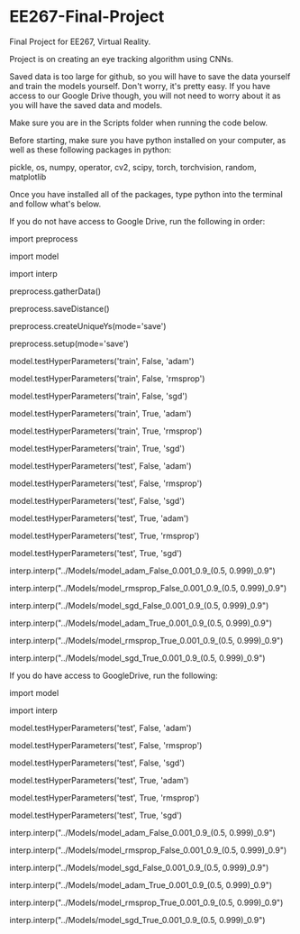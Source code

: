 # EE267-Final-Project
Final Project for EE267, Virtual Reality.

Project is on creating an eye tracking algorithm using CNNs.

Saved data is too large for github, so you will have to save the data yourself
and train the models yourself. Don't worry, it's pretty easy. If you have access
to our Google Drive though, you will not need to worry about it as you will have
the saved data and models.

Make sure you are in the Scripts folder when running the code below.

Before starting, make sure you have python installed on your computer, as well
as these following packages in python:

  pickle, os, numpy, operator, cv2, scipy, torch, torchvision, random, matplotlib

Once you have installed all of the packages, type python into the terminal and
follow what's below.

If you do not have access to Google Drive, run the following in order:

  import preprocess

  import model

  import interp



  preprocess.gatherData()

  preprocess.saveDistance()

  preprocess.createUniqueYs(mode='save')

  preprocess.setup(mode='save')



  model.testHyperParameters('train', False, 'adam')

  model.testHyperParameters('train', False, 'rmsprop')

  model.testHyperParameters('train', False, 'sgd')

  model.testHyperParameters('train', True, 'adam')

  model.testHyperParameters('train', True, 'rmsprop')

  model.testHyperParameters('train', True, 'sgd')



  model.testHyperParameters('test', False, 'adam')

  model.testHyperParameters('test', False, 'rmsprop')

  model.testHyperParameters('test', False, 'sgd')

  model.testHyperParameters('test', True, 'adam')

  model.testHyperParameters('test', True, 'rmsprop')

  model.testHyperParameters('test', True, 'sgd')



  interp.interp("../Models/model_adam_False_0.001_0.9_(0.5, 0.999)_0.9")

  interp.interp("../Models/model_rmsprop_False_0.001_0.9_(0.5, 0.999)_0.9")

  interp.interp("../Models/model_sgd_False_0.001_0.9_(0.5, 0.999)_0.9")

  interp.interp("../Models/model_adam_True_0.001_0.9_(0.5, 0.999)_0.9")

  interp.interp("../Models/model_rmsprop_True_0.001_0.9_(0.5, 0.999)_0.9")

  interp.interp("../Models/model_sgd_True_0.001_0.9_(0.5, 0.999)_0.9")



If you do have access to GoogleDrive, run the following:

  import model

  import interp



  model.testHyperParameters('test', False, 'adam')

  model.testHyperParameters('test', False, 'rmsprop')

  model.testHyperParameters('test', False, 'sgd')

  model.testHyperParameters('test', True, 'adam')

  model.testHyperParameters('test', True, 'rmsprop')

  model.testHyperParameters('test', True, 'sgd')



  interp.interp("../Models/model_adam_False_0.001_0.9_(0.5, 0.999)_0.9")

  interp.interp("../Models/model_rmsprop_False_0.001_0.9_(0.5, 0.999)_0.9")

  interp.interp("../Models/model_sgd_False_0.001_0.9_(0.5, 0.999)_0.9")

  interp.interp("../Models/model_adam_True_0.001_0.9_(0.5, 0.999)_0.9")

  interp.interp("../Models/model_rmsprop_True_0.001_0.9_(0.5, 0.999)_0.9")
  
  interp.interp("../Models/model_sgd_True_0.001_0.9_(0.5, 0.999)_0.9")
